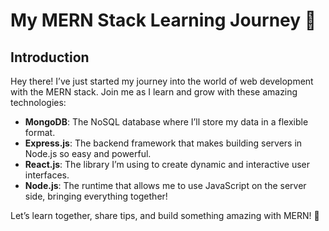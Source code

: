 # My MERN Stack Learning Journey 🚀

## Introduction
Hey there! I’ve just started my journey into the world of web development with the MERN stack. Join me as I learn and grow with these amazing technologies:

- **MongoDB**: The NoSQL database where I’ll store my data in a flexible format.
- **Express.js**: The backend framework that makes building servers in Node.js so easy and powerful.
- **React.js**: The library I’m using to create dynamic and interactive user interfaces.
- **Node.js**: The runtime that allows me to use JavaScript on the server side, bringing everything together!

Let’s learn together, share tips, and build something amazing with MERN! 🚀
